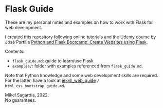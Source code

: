 # Flask Guide

These are my personal notes and examples on how to work with Flask for web development.

I created this repository following online tutorials and the Udemy course by José Portilla [Python and Flask Bootcamp: Create Websites using Flask](https://www.udemy.com/course/python-and-flask-bootcamp-create-websites-using-flask).

Contents:

- `flask_guide.md`: guide to learn/use Flask
- `examples/`: folder with examples referenced from `flask_guide.md`.

Note that Python knowledge and some web development skills are required. For the latter, have a look at [jekyll_web_guide](https://github.com/mxagar/jekyll_web_guide) `/ html_css_bootstrap_guide.md`.

Mikel Sagardia, 2022.  
No guarantees.
